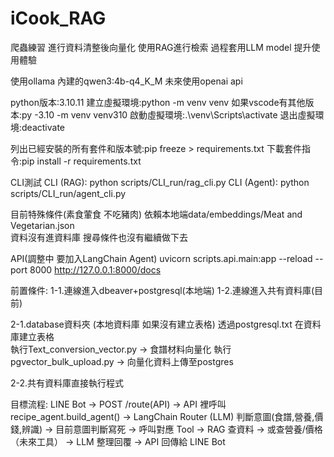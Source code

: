 # iCook_RAG
爬蟲練習   進行資料清整後向量化   使用RAG進行檢索   過程套用LLM model 提升使用體驗

使用ollama 內建的qwen3:4b-q4_K_M
未來使用openai api

python版本:3.10.11
建立虛擬環境:python -m venv venv
如果vscode有其他版本:py -3.10 -m venv venv310
啟動虛擬環境:.\venv\Scripts\activate
退出虛擬環境:deactivate


列出已經安裝的所有套件和版本號:pip freeze > requirements.txt
下載套件指令:pip install -r requirements.txt 

CLI測試
CLI (RAG): python scripts/CLI_run/rag_cli.py
CLI (Agent): python scripts/CLI_run/agent_cli.py

目前特殊條件(素食葷食 不吃豬肉)  依賴本地端data/embeddings/Meat and Vegetarian.json   
資料沒有進資料庫  搜尋條件也沒有繼續做下去

API(調整中  要加入LangChain Agent)
uvicorn scripts.api.main:app --reload --port 8000
http://127.0.0.1:8000/docs


前置條件:
1-1.連線進入dbeaver+postgresql(本地端)
1-2.連線進入共有資料庫(目前)

2-1.database資料夾 (本地資料庫  如果沒有建立表格)
透過postgresql.txt 在資料庫建立表格  
執行Text_conversion_vector.py  -> 食譜材料向量化
執行pgvector_bulk_upload.py -> 向量化資料上傳至postgres

2-2.共有資料庫直接執行程式


目標流程:
LINE Bot → POST /route(API)
   → API 裡呼叫 recipe_agent.build_agent()
      → LangChain Router (LLM) 判斷意圖(食譜,營養,價錢,辨識)  -> 目前意圖判斷寫死
         → 呼叫對應 Tool
            → RAG 查資料
            → 或查營養/價格（未來工具）
         → LLM 整理回覆
   → API 回傳給 LINE Bot

